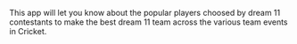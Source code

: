 This app will let you know about the popular players choosed by dream 11 contestants to make the best dream 11 team across the various team events in Cricket.

